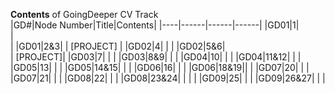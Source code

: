 <b>Contents</b> of GoingDeeper CV Track
<br>
|GD#|Node Number|Title|Contents|
|----|------|------|------|
|GD01|1|<br> | <br>|
|GD01|2&3| | [PROJECT] |
|GD02|4| | |
|GD02|5&6| <br>| [PROJECT]|
|GD03|7| | |
|GD03|8&9| | |
|GD04|10| | |
|GD04|11&12| | |
|GD05|13| | |
|GD05|14&15| | |
|GD06|16| | |
|GD06|18&19|| |
|GD07|20| | |
|GD07|21| | |
|GD08|22| | |
|GD08|23&24| | | |
|GD09|25| | |
|GD09|26&27| | |
